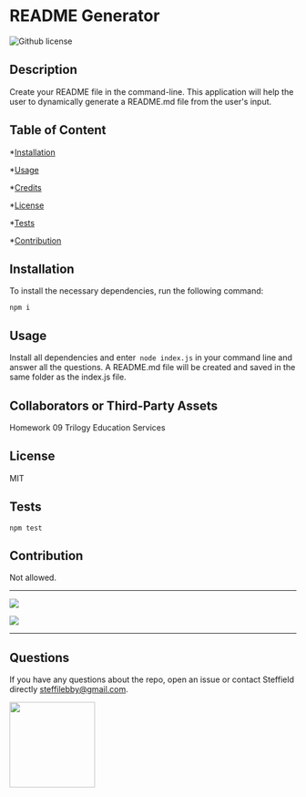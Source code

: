 # README Generator

![Github license](https://img.shields.io/badge/License-MIT-yellow.svg)

## Description

Create your README file in the command-line. This application will help the user to dynamically generate a README.md file from the user's input. 

## Table of Content

*[Installation](#installation)

*[Usage](#usage)

*[Credits](#credits)

*[License](#license)

*[Tests](#tests)

*[Contribution](#contribution)

## Installation

To install the necessary dependencies, run the following command:

`npm i`

## Usage

Install all dependencies and enter` node index.js` in your command line and answer all the questions. A README.md file will be created and saved in the same folder as the index.js file.

## Collaborators or Third-Party Assets

Homework 09 Trilogy Education Services

## License

MIT

## Tests

`npm test`

## Contribution

Not allowed.

---------------------------------------

![](READMEgif1.gif)


![](READMEgif2.gif)

---------------------------------------


## Questions

If you have any questions about the repo, open an issue or contact Steffield directly steffilebby@gmail.com.

<img src="https://avatars0.githubusercontent.com/u/56233744?v=4" width ="150px" height="150px">

